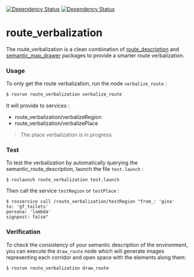  [![Dependency Status][Ontologenius-Dependency-Image]][Ontologenius-Dependency-Url]
 [![Dependency Status][Description-Dependency-Image]][Description-Dependency-Url]

# route_verbalization

The route_verbalization is a clean combination of [route_description](https://github.com/LAAS-HRI/route_description) and [semantic_map_drawer](https://github.com/sarthou/semantic_map_drawer) packages to provide a smarter route verbalization.

### Usage

To only get the route verbalization, run the node `verbalize_route` :
```bash
$ rosrun route_verbalization verbalize_route
```

It will provide to services :
 - route_verbalization/verbalizeRegion
 - route_verbalization/verbalizePlace
 > The place verbalization is in progress

### Test

To test the verbalization by automatically querying the semantic_route_description, launch the file `test.launch` :
```
$ roslaunch route_verbalization test.launch
```
Then call the service `testRegion` or `testPlace` :
```
$ rosservice call /route_verbalization/testRegion "from_: 'gina'
to: 'gf_toilets'
persona: 'lambda'
signpost: false"

```

### Verification

To check the consistency of your semantic description of the environment, you can execute the `draw_route` node which will generate images representing each corridor and open space with the elements along them:
```
$ rosrun route_verbalization draw_route
```

[Ontologenius-Dependency-Image]: https://img.shields.io/badge/dependencies-ontoloGenius-1eb0fc.svg
[Ontologenius-Dependency-Url]: https://github.com/sarthou/ontologenius
[Description-Dependency-Image]: https://img.shields.io/badge/dependencies-semantic_route_description-1eb0fc.svg
[Description-Dependency-Url]: https://github.com/LAAS-HRI/semantic_route_description
